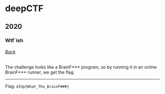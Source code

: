 # deepCTF
## 2020
### Wtf`ish
###### [Back](../write.md)

The challenge looks like a BrainF*** program, so by running it in an online
BrainF*** runner, we get the flag.

---
Flag: `d33p{What_The_BrainF###}`